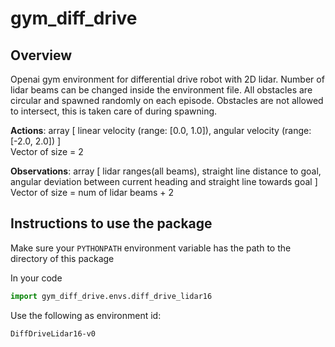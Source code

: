 # gym_diff_drive
## Overview
Openai gym environment for differential drive robot with 2D lidar. Number of lidar beams can be changed inside the environment file. All obstacles are circular and spawned randomly on each episode. Obstacles are not allowed to intersect, this is taken care of during spawning.

**Actions**: array [ linear velocity (range: [0.0, 1.0]), angular velocity (range:[-2.0, 2.0]) ]  
Vector of size = 2

**Observations**: array [ lidar ranges(all beams), straight line distance to goal, angular deviation between current heading and straight line towards goal ]  
Vector of size = num of lidar beams + 2

## Instructions to use the package

Make sure your ```PYTHONPATH``` environment variable has the path to the directory of this package

In your code
```python
import gym_diff_drive.envs.diff_drive_lidar16
```
Use the following as environment id:
```
DiffDriveLidar16-v0
```
